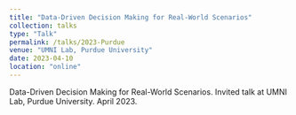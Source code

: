 ```yaml
---
title: "Data-Driven Decision Making for Real-World Scenarios"
collection: talks
type: "Talk"
permalink: /talks/2023-Purdue
venue: "UMNI Lab, Purdue University"
date: 2023-04-10
location: "online"
---
```


Data-Driven Decision Making for Real-World Scenarios. Invited talk at UMNI Lab, Purdue University. April 2023.

